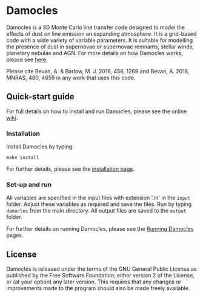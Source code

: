 # Damocles

Damocles is a 3D Monte Carlo line transfer code designed to model the effects of dust on line emission an expanding atmosphere. It is a grid-based code with a wide variety of variable parameters. It is suitable for modelling the presence of dust in supernovae or supernovae remnants, stellar winds, planetary nebulae and AGN. For more details on how Damocles works, please see [here](https://github.com/damocles-code/damocles/wiki/About).

Please cite Bevan, A. & Barlow, M. J. 2016, 456, 1269 and Bevan, A. 2018, MNRAS, 480, 4659 in any work that uses this code.

## Quick-start guide
For full details on how to install and run Damocles, please see the online [wiki](https://github.com/damocles-code/damocles/wiki).

### Installation
Install Damocles by typing:

``` 
make install
```

For further details, please see the [installation page](https://github.com/damocles-code/damocles/wiki/Installation).

### Set-up and run
All variables are specified in the input files with extension '.in' in the ```input``` folder. Adjust these variables as required and save the files. Run by typing ```damocles``` from the main directory. All output files are saved to the ```output``` folder.

For further details on running Damocles, please see the [Running Damocles](https://github.com/damocles-code/damocles/wiki/Running-Damocles) pages.

## License

Damocles is released under the terms of the GNU General Public License as published by the Free Software Foundation; either version 2 of the License, or (at your option) any later version. This requires that any changes or improvements made to the program should also be made freely available.






